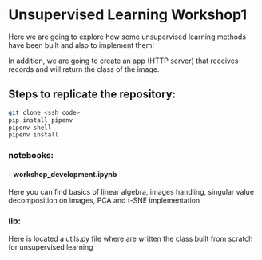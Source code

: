 # Unsupervised Learning Workshop1

Here we are going to explore how some unsupervised learning methods have been built and also to implement them!

In addition, we are going to create an app (HTTP server) that receives records and will return the class of the image.

## Steps to replicate the repository:

```sh
git clone <ssh code>
pip install pipenv
pipenv shell
pipenv install
```

### notebooks:

#### **- workshop_development.ipynb**

Here you can find basics of linear algebra, images handling, singular value decomposition on images, PCA and t-SNE implementation

### lib:

Here is located a utils.py file where are written the class built from scratch for unsupervised learning
